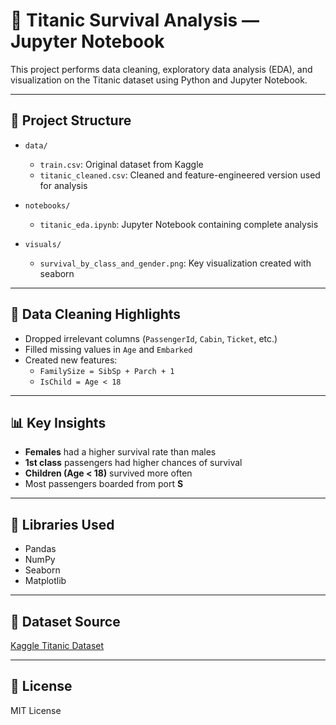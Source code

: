 # 🚢 Titanic Survival Analysis — Jupyter Notebook

This project performs data cleaning, exploratory data analysis (EDA), and visualization on the Titanic dataset using Python and Jupyter Notebook.

---

## 📁 Project Structure

- `data/`
  - `train.csv`: Original dataset from Kaggle
  - `titanic_cleaned.csv`: Cleaned and feature-engineered version used for analysis

- `notebooks/`
  - `titanic_eda.ipynb`: Jupyter Notebook containing complete analysis

- `visuals/`
  - `survival_by_class_and_gender.png`: Key visualization created with seaborn

---

## 🧼 Data Cleaning Highlights

- Dropped irrelevant columns (`PassengerId`, `Cabin`, `Ticket`, etc.)
- Filled missing values in `Age` and `Embarked`
- Created new features:
  - `FamilySize = SibSp + Parch + 1`
  - `IsChild = Age < 18`

---

## 📊 Key Insights

- **Females** had a higher survival rate than males
- **1st class** passengers had higher chances of survival
- **Children (Age < 18)** survived more often
- Most passengers boarded from port **S**

---

## 📌 Libraries Used

- Pandas
- NumPy
- Seaborn
- Matplotlib

---

## 🔗 Dataset Source

[Kaggle Titanic Dataset](https://www.kaggle.com/c/titanic/data)

---

## 📎 License

MIT License
